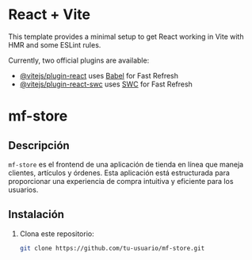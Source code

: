 # React + Vite

This template provides a minimal setup to get React working in Vite with HMR and some ESLint rules.

Currently, two official plugins are available:

- [@vitejs/plugin-react](https://github.com/vitejs/vite-plugin-react/blob/main/packages/plugin-react/README.md) uses [Babel](https://babeljs.io/) for Fast Refresh
- [@vitejs/plugin-react-swc](https://github.com/vitejs/vite-plugin-react-swc) uses [SWC](https://swc.rs/) for Fast Refresh

# mf-store

## Descripción

`mf-store` es el frontend de una aplicación de tienda en línea que maneja clientes, artículos y órdenes. Esta aplicación está estructurada para proporcionar una experiencia de compra intuitiva y eficiente para los usuarios.

## Instalación

1. Clona este repositorio:

   ```bash
   git clone https://github.com/tu-usuario/mf-store.git
